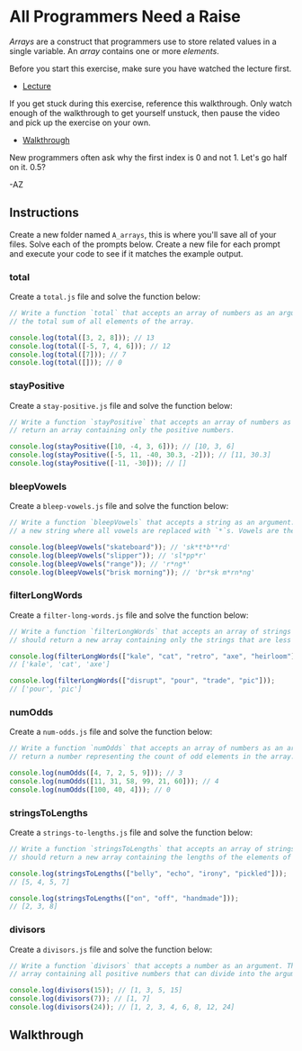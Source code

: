 # All Programmers Need a Raise

_Arrays_ are a construct that programmers use to store related values in a single variable. An
_array_ contains one or more _elements_.

Before you start this exercise, make sure you have watched the lecture first.

+ [Lecture](https://youtu.be/ekVhX_HfbBE)

If you get stuck during this exercise, reference this walkthrough. Only watch enough of the
walkthrough to get yourself unstuck, then pause the video and pick up the exercise on your own.

+ [Walkthrough](https://youtu.be/mibav-eq9EY)

New programmers often ask why the first index is 0 and not 1. Let's go half on it. 0.5?

-AZ

## Instructions

Create a new folder named `A_arrays`, this is where you'll save all of your files. Solve each of the
prompts below. Create a new file for each prompt and execute your code to see if it matches the
example output.

### total

Create a `total.js` file and solve the function below:

```js
// Write a function `total` that accepts an array of numbers as an argument. The function should return
// the total sum of all elements of the array.

console.log(total([3, 2, 8])); // 13
console.log(total([-5, 7, 4, 6])); // 12
console.log(total([7])); // 7
console.log(total([])); // 0
```

### stayPositive

Create a `stay-positive.js` file and solve the function below:

```js
// Write a function `stayPositive` that accepts an array of numbers as an argument. The function should
// return an array containing only the positive numbers.

console.log(stayPositive([10, -4, 3, 6])); // [10, 3, 6]
console.log(stayPositive([-5, 11, -40, 30.3, -2])); // [11, 30.3]
console.log(stayPositive([-11, -30])); // []
```

### bleepVowels

Create a `bleep-vowels.js` file and solve the function below:

```js
// Write a function `bleepVowels` that accepts a string as an argument. The function should return
// a new string where all vowels are replaced with `*`s. Vowels are the letters a, e, i, o, u.

console.log(bleepVowels("skateboard")); // 'sk*t*b**rd'
console.log(bleepVowels("slipper")); // 'sl*pp*r'
console.log(bleepVowels("range")); // 'r*ng*'
console.log(bleepVowels("brisk morning")); // 'br*sk m*rn*ng'
```

### filterLongWords

Create a `filter-long-words.js` file and solve the function below:

```js
// Write a function `filterLongWords` that accepts an array of strings as an argument. The function
// should return a new array containing only the strings that are less than 5 characters long.

console.log(filterLongWords(["kale", "cat", "retro", "axe", "heirloom"]));
// ['kale', 'cat', 'axe']

console.log(filterLongWords(["disrupt", "pour", "trade", "pic"]));
// ['pour', 'pic']
```

### numOdds

Create a `num-odds.js` file and solve the function below:

```js
// Write a function `numOdds` that accepts an array of numbers as an argument. The function should
// return a number representing the count of odd elements in the array.

console.log(numOdds([4, 7, 2, 5, 9])); // 3
console.log(numOdds([11, 31, 58, 99, 21, 60])); // 4
console.log(numOdds([100, 40, 4])); // 0
```

### stringsToLengths

Create a `strings-to-lengths.js` file and solve the function below:

```js
// Write a function `stringsToLengths` that accepts an array of strings as an argument. The function
// should return a new array containing the lengths of the elements of the original array.

console.log(stringsToLengths(["belly", "echo", "irony", "pickled"]));
// [5, 4, 5, 7]

console.log(stringsToLengths(["on", "off", "handmade"]));
// [2, 3, 8]
```

### divisors

Create a `divisors.js` file and solve the function below:

```js
// Write a function `divisors` that accepts a number as an argument. The function should return an
// array containing all positive numbers that can divide into the argument.

console.log(divisors(15)); // [1, 3, 5, 15]
console.log(divisors(7)); // [1, 7]
console.log(divisors(24)); // [1, 2, 3, 4, 6, 8, 12, 24]
```

## Walkthrough

 


